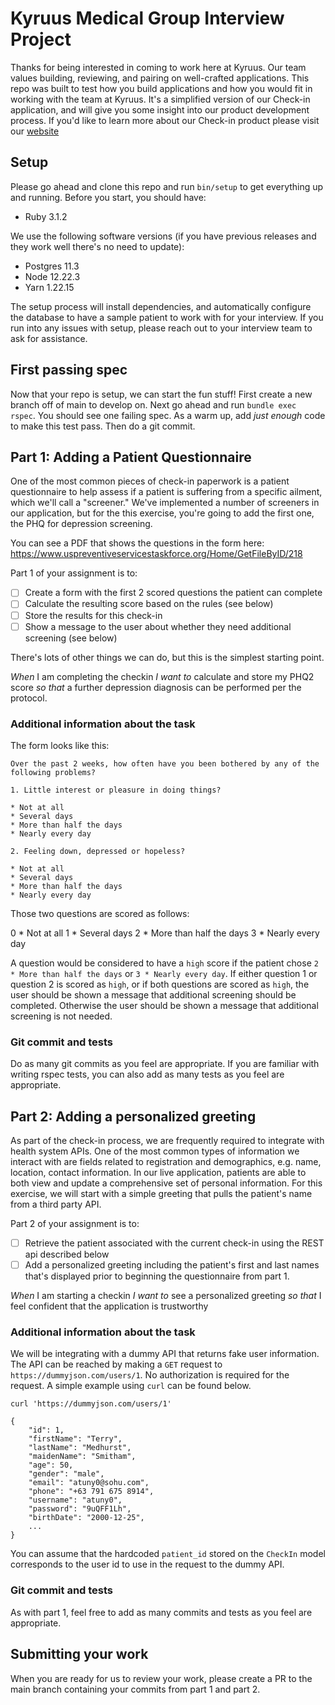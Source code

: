 # Kyruus Medical Group Interview Project

Thanks for being interested in coming to work here at Kyruus. Our team values building, reviewing, and pairing on well-crafted applications.  This repo was built to test how you build applications and how you would fit in working with the team at Kyruus.  It's a simplified version of our Check-in application, and will give you some insight into our product development process.  If you'd like to learn more about our Check-in product please visit our [website](https://epionhealth.com/patient-engagement-software/patient-check-in-software/)

## Setup

Please go ahead and clone this repo and run `bin/setup` to get everything up and running. Before you start, you should have:

* Ruby 3.1.2

We use the following software versions (if you have previous releases and they work well there's no need to update):

* Postgres 11.3
* Node 12.22.3
* Yarn 1.22.15

The setup process will install dependencies, and automatically configure the database to have a sample patient to work with for your interview.  If you run into any issues with setup, please reach out to your interview team to ask for assistance.

## First passing spec

Now that your repo is setup, we can start the fun stuff!  First create a new branch off of main to develop on. Next go ahead and run `bundle exec rspec`. You should see one failing spec. As a warm up, add _just enough_ code to make this test pass. Then do a git commit.

## Part 1: Adding a Patient Questionnaire

One of the most common pieces of check-in paperwork is a patient questionnaire to help assess if a patient is suffering from a specific ailment, which we'll call a "screener." We've implemented a number of screeners in our application, but for the this exercise, you're going to add the first one, the PHQ for depression screening.

You can see a PDF that shows the questions in the form here: https://www.uspreventiveservicestaskforce.org/Home/GetFileByID/218

Part 1 of your assignment is to:

- [ ] Create a form with the first 2 scored questions the patient can complete
- [ ] Calculate the resulting score based on the rules (see below)
- [ ] Store the results for this check-in
- [ ] Show a message to the user about whether they need additional screening (see below)

There's lots of other things we can do, but this is the simplest starting point.

*When* I am completing the checkin
*I want to* calculate and store my PHQ2 score
*so that* a further depression diagnosis can be performed per the protocol.

### Additional information about the task

The form looks like this:

```
Over the past 2 weeks, how often have you been bothered by any of the following problems?

1. Little interest or pleasure in doing things?

* Not at all
* Several days
* More than half the days
* Nearly every day

2. Feeling down, depressed or hopeless?

* Not at all
* Several days
* More than half the days
* Nearly every day
```

Those two questions are scored as follows:

0 * Not at all
1 * Several days
2 * More than half the days
3 * Nearly every day

A question would be considered to have a `high` score if the patient chose `2 * More than half the days` or `3 * Nearly every day`. If either question 1 or question 2 is scored as `high`, or if both questions are scored as `high`, the user should be shown a message that additional screening should be completed. Otherwise the user should be shown a message that additional screening is not needed.

### Git commit and tests

Do as many git commits as you feel are appropriate. If you are familiar with writing rspec tests, you can also add as many tests as you feel are appropriate.

## Part 2: Adding a personalized greeting

As part of the check-in process, we are frequently required to integrate with health system APIs. One of the most common types of information we interact with are fields related to registration and demographics, e.g. name, location, contact information. In our live application, patients are able to both view and update a comprehensive set of personal information. For this exercise, we will start with a simple greeting that pulls the patient's name from a third party API.

Part 2 of your assignment is to:

- [ ] Retrieve the patient associated with the current check-in using the REST api described below
- [ ] Add a personalized greeting including the patient's first and last names that's displayed prior to beginning the questionnaire from part 1.

*When* I am starting a checkin
*I want to* see a personalized greeting
*so that* I feel confident that the application is trustworthy

### Additional information about the task

We will be integrating with a dummy API that returns fake user information. The API can be reached by making a `GET` request to `https://dummyjson.com/users/1`. No authorization is required for the request. A simple example using `curl` can be found below.

```shell
curl 'https://dummyjson.com/users/1'

{
    "id": 1,
    "firstName": "Terry",
    "lastName": "Medhurst",
    "maidenName": "Smitham",
    "age": 50,
    "gender": "male",
    "email": "atuny0@sohu.com",
    "phone": "+63 791 675 8914",
    "username": "atuny0",
    "password": "9uQFF1Lh",
    "birthDate": "2000-12-25",
    ...
}
```

You can assume that the hardcoded `patient_id` stored on the `CheckIn` model corresponds to the user id to use in the request to the dummy API.

### Git commit and tests

As with part 1, feel free to add as many commits and tests as you feel are appropriate.

## Submitting your work

When you are ready for us to review your work, please create a PR to the main branch containing your commits from part 1 and part 2.
